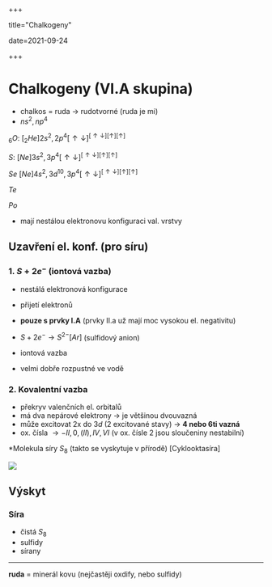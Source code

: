 +++

title="Chalkogeny"

date=2021-09-24

+++

# Chalkogeny (VI.A skupina)

- chalkos = ruda $\to$ rudotvorné (ruda je mi)
- $ns^2, np^4$

$_6O: \:[_2He] 2s^2, 2p^4 [\uparrow \downarrow]^{[\uparrow \downarrow][\uparrow][\uparrow]}$

$S: \:[Ne] 3s^2, 3p^4 [\uparrow \downarrow]^{[\uparrow \downarrow][\uparrow][\uparrow]}$

$Se\:[Ne] 4s^2,3d^{10}, 3p^4 [\uparrow \downarrow]^{[\uparrow \downarrow][\uparrow][\uparrow]}$

$Te$

$Po$

- mají nestálou elektronovu konfiguraci val. vrstvy

## Uzavření el. konf. (pro síru)

### 1. $S+2e^-$ (iontová vazba)

- nestálá elektronová konfigurace

- přijetí elektronů
- **pouze s prvky I.A** (prvky II.a už mají moc vysokou el. negativitu)
- $S + 2e^- \to S^{2-} [Ar]$ (sulfidový anion)

- iontová vazba
- velmi dobře rozpustné ve vodě

### 2. Kovalentní vazba

- překryv valenčních el. orbitalů
- má dva nepárové elektrony $\to$ je většinou dvouvazná
- může excitovat 2x do $3d$ (2 excitované stavy) $\to$ **4 nebo 6ti vazná**
- ox. čísla $\to -II,0, (II), IV, VI$ (v ox. čísle 2 jsou sloučeniny nestabilní)

*Molekula síry $S_8$ (takto se vyskytuje v přírodě) [Cyklooktasíra]

![](https://lh3.googleusercontent.com/proxy/jlbWmwyzbAcCYjls2PBokJ0ukVfv4VfV49e3wawq8HWgDcU15qPy44vEtRPrWPURkHaQw4sMKDzvQ5qA68j0KamD7g1QiAGiYnT29LY5)

## Výskyt

### Síra

- čistá $S_8$
- sulfidy
- sírany





---

**ruda** = minerál kovu (nejčastěji oxdify, nebo sulfidy)
